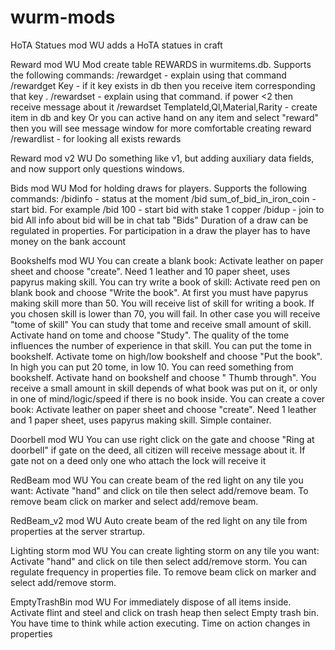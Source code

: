 # wurm-mods
HoTA Statues mod WU adds a HoTA statues in craft


Reward mod WU
Mod create table REWARDS in wurmitems.db. Supports the following commands:
/rewardget - explain using that command 
/rewardget Key - if it key exists in db then you receive item corresponding that key .
/rewardset - explain using that command. if power <2 then receive message about it
/rewardset TemplateId,Ql,Material,Rarity - create item in db and key
Or you can active hand on any item and select "reward" then you will see message window for more comfortable creating reward
/rewardlist - for looking all exists rewards

Reward mod v2 WU
Do something like v1, but adding auxiliary data fields, and now support only questions windows.

Bids mod WU
Mod for holding draws for players. Supports the following commands:
/bidinfo - status at the moment
/bid sum_of_bid_in_iron_coin - start bid. For example /bid 100 - start bid with stake 1 copper
/bidup - join to bid
All info about bid will be in chat tab "Bids"
Duration of a draw can be regulated in properties.
For participation in a draw the player has to have money on the bank account


Bookshelfs mod WU
You can create a blank book: Activate leather on paper sheet and choose "create".  Need 1 leather and 10 paper sheet, uses papyrus making skill.
You can try write a book of skill: Activate reed pen on blank book and choose "Write the book". At first you must have papyrus making skill more than 50. You will receive list of skill for writing a book. If you chosen skill is lower than 70, you will fail.
In other case you will receive "tome of skill"
You can study that tome and receive small amount of skill. Activate hand on tome and choose "Study". The quality of the tome influences the number of experience in that skill.
You can put the tome in bookshelf. Activate tome on high/low bookshelf and choose "Put the book". In high you can put 20 tome, in low 10.
You can reed something from bookshelf. Activate hand on bookshelf and choose " Thumb through". You receive a small amount in skill depends of what book was put on it, or only in one of mind/logic/speed if there is no book inside.
You can create a cover book: Activate leather on paper sheet and choose "create".  Need 1 leather and 1 paper sheet, uses papyrus making skill. Simple container.


Doorbell mod WU
You can use right click on the gate and choose "Ring at doorbell" if gate on the deed, all citizen will receive message about it.
If gate not on a deed only one who attach the lock will receive it


RedBeam mod WU
You can create beam of the red light on any tile you want: Activate "hand" and click on tile then select add/remove beam.
To remove beam click on marker and select add/remove beam.

RedBeam_v2 mod WU
Auto create beam of the red light on any tile from properties at the server strartup.

Lighting storm mod WU
You can create lighting storm on any tile you want: Activate "hand" and click on tile then select add/remove storm. You can regulate frequency in properties file.
To remove beam click on marker and select add/remove storm. 


EmptyTrashBin mod WU
For immediately dispose of all items inside. Activate flint and steel and click on trash heap then select Empty trash bin. You have time to think while action executing. Time on action changes in properties
